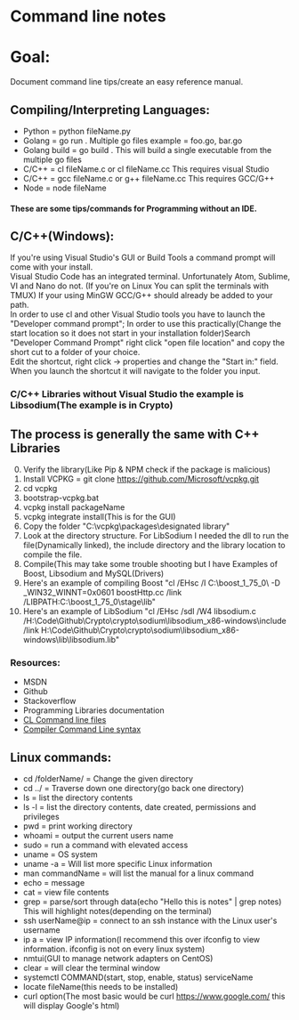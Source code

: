 # Command line notes

# Goal:
Document command line tips/create an easy reference manual.

## Compiling/Interpreting Languages:
* Python = python fileName.py
* Golang = go run .     Multiple go files example = foo.go, bar.go
* Golang build = go build .     This will build a single executable from the multiple go files
* C/C++ = cl fileName.c or cl fileName.cc     This requires visual Studio
* C/C++ = gcc fileName.c or g++ fileName.cc     This requires GCC/G++
* Node = node fileName

#### These are some tips/commands for Programming without an IDE.

## C/C++(Windows):
If you're using Visual Studio's GUI or Build Tools a command prompt will come with your install.<br>Visual Studio Code has an integrated terminal. Unfortunately Atom, Sublime, VI and Nano do not. (If you're on Linux You can split the terminals with TMUX) If your using MinGW GCC/G++ should already be added to your path.<br>In order to use cl and other Visual Studio tools you have to launch the "Developer command prompt"; In order to use this practically(Change the start location so it does not start in your installation folder)Search "Developer Command Prompt" right click "open file location" and copy the short cut to a folder of your choice.<br>Edit the shortcut, right click -> properties and change the "Start in:" field. When you launch the shortcut it will navigate to the folder you input.

### C/C++ Libraries without Visual Studio the example is Libsodium(The example is in Crypto)
## The process is generally the same with C++ Libraries
0. Verify the library(Like Pip & NPM check if the package is malicious)
1. Install VCPKG = git clone https://github.com/Microsoft/vcpkg.git
2. cd vcpkg
2. bootstrap-vcpkg.bat
3. vcpkg install packageName
4. vcpkg integrate install(This is for the GUI)
5. Copy the folder "C:\vcpkg\packages\designated library"
6. Look at the directory structure. For LibSodium I needed the dll to run the file(Dynamically linked), the include directory and the library location to compile the file.
7. Compile(This may take some trouble shooting but I have Examples of Boost, Libsodium and  MySQL(Drivers)
8. Here's an example of compiling Boost
"cl /EHsc /I C:\boost_1_75_0\ -D _WIN32_WINNT=0x0601 boostHttp.cc /link /LIBPATH:C:\boost_1_75_0\stage\lib"
9. Here's an example of LibSodium "cl /EHsc /sdl /W4 libsodium.c /H:\Code\Github\Crypto\crypto\sodium\libsodium_x86-windows\include /link H:\Code\Github\Crypto\crypto\sodium\libsodium_x86-windows\lib\libsodium.lib"

### Resources:
* MSDN
* Github
* Stackoverflow
* Programming Libraries documentation
* [CL Command line files](https://docs.microsoft.com/en-us/cpp/build/reference/cl-command-files?view=msvc-160)
* [Compiler Command Line syntax](https://docs.microsoft.com/en-us/cpp/build/reference/compiler-command-line-syntax?view=msvc-160)

## Linux commands:
* cd /folderName/ = Change the given directory
* cd ../ = Traverse down one directory(go back one directory)
* ls = list the directory contents
* ls -l = list the directory contents, date created, permissions and privileges
* pwd = print working directory
* whoami = output the current users name
* sudo = run a command with elevated access
* uname = OS system
* uname -a = Will list more specific Linux information
* man commandName = will list the manual for a linux command
* echo = message
* cat = view file contents
* grep = parse/sort through data(echo "Hello this is notes" | grep notes) This will highlight notes(depending on the terminal)
* ssh userName@ip = connect to an ssh instance with the Linux user's username
* ip a = view IP information(I recommend this over ifconfig to view information. ifconfig is not on every linux system)
* nmtui(GUI to manage network adapters on CentOS)
* clear = will clear the terminal window
* systemctl COMMAND(start, stop, enable, status) serviceName
* locate fileName(this needs to be installed)
* curl option(The most basic would be curl https://www.google.com/ this will display Google's html)
